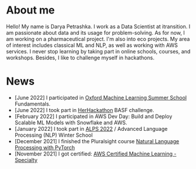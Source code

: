 # About me

Hello! My name is Darya Petrashka. I work as a Data Scientist at itransition. I am passionate about data and its usage for problem-solving. 
As for now, I am working on a pharmaceutical project. I'm also into eco projects.
My area of interest includes classical ML and NLP, as well as working with AWS services. 
I never stop learning by taking part in online schools, courses, and workshops. Besides, I like to challenge myself in hackathons.


# News

- [June 2022] I participated in [Oxford Machine Learning Summer School](https://www.oxfordml.school/) Fundamentals.
- [June 2022] I took part in [HerHackathon](https://thehackathoncompany.com/herhackathon/) BASF challenge.
- [February 2022] I participated in AWS Dev Day: Build and Deploy Scalable ML Models with Snowflake and AWS.
- [January 2022] I took part in [ALPS 2022](https://lig-alps.imag.fr/) / Advanced Language Processing (NLP) Winter School
- [December 2021] I finished the Pluralsight course [Natural Language Processing with PyTorch](https://www.pluralsight.com/courses/natural-language-processing-pytorch)
- [November 2021] I got certified: [AWS Certified Machine Learning - Specialty](https://aws.amazon.com/certification/certified-machine-learning-specialty/)
